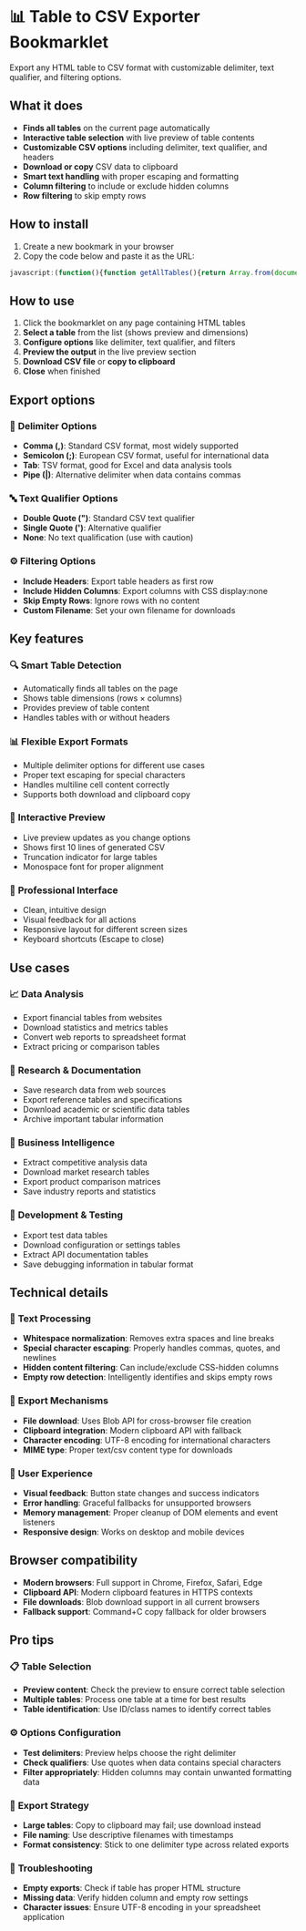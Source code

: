 # 📊 Table to CSV Exporter Bookmarklet

Export any HTML table to CSV format with customizable delimiter, text qualifier, and filtering options.

## What it does

- **Finds all tables** on the current page automatically
- **Interactive table selection** with live preview of table contents
- **Customizable CSV options** including delimiter, text qualifier, and headers
- **Download or copy** CSV data to clipboard
- **Smart text handling** with proper escaping and formatting
- **Column filtering** to include or exclude hidden columns
- **Row filtering** to skip empty rows

## How to install

1. Create a new bookmark in your browser
2. Copy the code below and paste it as the URL:

```javascript
javascript:(function(){function getAllTables(){return Array.from(document.querySelectorAll('table')).filter(table=>{const rows=table.querySelectorAll('tr');return rows.length>0})}function tableToCSV(table,options={}){const{includeHeaders=true,delimiter=',',textQualifier='"',includeHiddenColumns=false,skipEmptyRows=false}=options;const rows=Array.from(table.querySelectorAll('tr'));const csvData=[];rows.forEach((row,rowIndex)=>{const cells=Array.from(row.querySelectorAll('td, th'));if(cells.length===0&&skipEmptyRows)return;const rowData=cells.map(cell=>{if(!includeHiddenColumns){const style=window.getComputedStyle(cell);if(style.display==='none'||style.visibility==='hidden'){return null}}let text=cell.textContent||cell.innerText||'';text=text.trim().replace(/\s+/g,' ');if(text.includes(delimiter)||text.includes(textQualifier)||text.includes('\n')||text.includes('\r')){text=textQualifier+text.replace(new RegExp(textQualifier,'g'),textQualifier+textQualifier)+textQualifier}return text}).filter(cell=>cell!==null);if(rowData.length>0){csvData.push(rowData.join(delimiter))}});return csvData.join('\n')}function getTablePreview(table,maxRows=5){const rows=Array.from(table.querySelectorAll('tr')).slice(0,maxRows);let preview='';rows.forEach(row=>{const cells=Array.from(row.querySelectorAll('td, th'));const rowText=cells.map(cell=>{let text=(cell.textContent||'').trim();return text.length>20?text.substring(0,20)+'...':text}).join(' | ');preview+=rowText+'\n'});return preview||'Empty table'}function downloadCSV(csvContent,filename){const blob=new Blob([csvContent],{type:'text/csv;charset=utf-8;'});const link=document.createElement('a');if(link.download!==undefined){const url=URL.createObjectURL(blob);link.setAttribute('href',url);link.setAttribute('download',filename);link.style.visibility='hidden';document.body.appendChild(link);link.click();document.body.removeChild(link);URL.revokeObjectURL(url)}}function copyToClipboard(text){if(navigator.clipboard&&window.isSecureContext){return navigator.clipboard.writeText(text)}else{const textArea=document.createElement('textarea');textArea.value=text;textArea.style.position='absolute';textArea.style.left='-999999px';document.body.appendChild(textArea);textArea.focus();textArea.select();const success=document.execCommand('copy');textArea.remove();return success?Promise.resolve():Promise.reject()}}const tables=getAllTables();if(tables.length===0){alert('No tables found on this page!');return}const modal=document.createElement('div');modal.id='csv-exporter-modal';modal.style.cssText=`position: fixed;top: 50%;left: 50%;transform: translate(-50%, -50%);background: #fff;border: 2px solid #333;border-radius: 12px;padding: 25px;width: 90%;max-width: 800px;max-height: 85vh;overflow-y: auto;z-index: 999999;font-family: -apple-system, BlinkMacSystemFont, 'Segoe UI', Roboto, Arial, sans-serif;box-shadow: 0 8px 32px rgba(0,0,0,0.3);`;modal.innerHTML=`<div style=\"display: flex; justify-content: space-between; align-items: center; margin-bottom: 25px; border-bottom: 2px solid #eee; padding-bottom: 15px;\"><h2 style=\"margin: 0; color: #333; font-size: 24px;\">📊 Table to CSV Exporter</h2><button id=\"close-csv-exporter\" style=\"background: #dc3545; color: white; border: none; padding: 8px 12px; border-radius: 6px; cursor: pointer; font-size: 16px;\">✕</button></div><div style=\"margin-bottom: 25px;\"><div style=\"color: #333; font-weight: bold; margin-bottom: 10px;\">Found ${tables.length} table${tables.length!==1?'s':''} on this page</div></div><div style=\"display: grid; grid-template-columns: 1fr 1fr; gap: 25px; margin-bottom: 25px;\"><div><h4 style=\"margin: 0 0 15px 0; color: #333;\">📋 Select Table</h4><div id=\"table-list\" style=\"background: #f8f9fa; border-radius: 8px; border: 1px solid #e9ecef; max-height: 300px; overflow-y: auto;\">${tables.map((table,index)=>{const rowCount=table.querySelectorAll('tr').length;const colCount=Math.max(...Array.from(table.querySelectorAll('tr')).map(row=>row.querySelectorAll('td, th').length));const tableId=table.id?`#${table.id}`:'';const tableClass=table.className?`.${table.className.split(' ')[0]}`:'';const tableLabel=`Table ${index+1}${tableId}${tableClass}`;return`<div class=\"table-option\" data-index=\"${index}\" style=\"padding: 15px; border-bottom: 1px solid #dee2e6; cursor: pointer; transition: background 0.2s;\"><div style=\"font-weight: bold; color: #007bff; margin-bottom: 5px;\">${tableLabel}</div><div style=\"font-size: 12px; color: #666; margin-bottom: 8px;\">${rowCount} rows × ${colCount} columns</div><div style=\"font-family: monospace; font-size: 11px; color: #333; background: #fff; padding: 8px; border-radius: 4px; border: 1px solid #ddd; max-height: 60px; overflow: hidden;\">${getTablePreview(table)}</div></div>`}).join('')}</div></div><div><h4 style=\"margin: 0 0 15px 0; color: #333;\">⚙️ Export Options</h4><div style=\"background: #f8f9fa; padding: 20px; border-radius: 8px; border: 1px solid #e9ecef;\"><div style=\"margin-bottom: 15px;\"><label style=\"display: block; font-weight: bold; margin-bottom: 5px;\">Delimiter:</label><select id=\"delimiter-select\" style=\"width: 100%; padding: 8px; border: 1px solid #ddd; border-radius: 4px;\"><option value=\",\">Comma (,)</option><option value=\";\">Semicolon (;)</option><option value=\"\t\">Tab</option><option value=\"|\">Pipe (|)</option></select></div><div style=\"margin-bottom: 15px;\"><label style=\"display: block; font-weight: bold; margin-bottom: 5px;\">Text Qualifier:</label><select id=\"qualifier-select\" style=\"width: 100%; padding: 8px; border: 1px solid #ddd; border-radius: 4px;\"><option value='\"'>Double Quote (\")</option><option value=\"'\">Single Quote (')</option><option value=\"\">None</option></select></div><div style=\"margin-bottom: 15px;\"><input type=\"checkbox\" id=\"include-headers\" checked style=\"margin-right: 8px;\"><label for=\"include-headers\">Include Headers</label></div><div style=\"margin-bottom: 15px;\"><input type=\"checkbox\" id=\"include-hidden\" style=\"margin-right: 8px;\"><label for=\"include-hidden\">Include Hidden Columns</label></div><div style=\"margin-bottom: 15px;\"><input type=\"checkbox\" id=\"skip-empty\" checked style=\"margin-right: 8px;\"><label for=\"skip-empty\">Skip Empty Rows</label></div><div style=\"margin-bottom: 15px;\"><label style=\"display: block; font-weight: bold; margin-bottom: 5px;\">Filename:</label><input type=\"text\" id=\"filename-input\" value=\"table_export.csv\" style=\"width: 100%; padding: 8px; border: 1px solid #ddd; border-radius: 4px;\"></div></div></div></div><div style=\"margin-bottom: 25px;\"><h4 style=\"margin: 0 0 15px 0; color: #333;\">👀 Preview</h4><div id=\"csv-preview\" style=\"background: #f8f9fa; padding: 15px; border-radius: 8px; border: 1px solid #e9ecef; font-family: monospace; font-size: 12px; max-height: 200px; overflow: auto; white-space: pre-wrap; color: #666;\">Select a table to see preview...</div></div><div style=\"display: flex; gap: 10px; justify-content: center;\"><button id=\"download-csv\" style=\"background: #007bff; color: white; border: none; padding: 12px 20px; border-radius: 6px; cursor: pointer; font-weight: bold;\" disabled>💾 Download CSV</button><button id=\"copy-csv\" style=\"background: #28a745; color: white; border: none; padding: 12px 20px; border-radius: 6px; cursor: pointer; font-weight: bold;\" disabled>📋 Copy to Clipboard</button></div><div style=\"margin-top: 15px; padding-top: 15px; border-top: 1px solid #eee; font-size: 12px; color: #666; text-align: center;\"><strong>💡 Pro Tip:</strong> Preview updates automatically when you change options. Large tables may be truncated in preview.</div>`;const style=document.createElement('style');style.textContent=`.table-option:hover {background: #e9ecef !important;}.table-option.selected {background: #d4edda !important;border-color: #28a745 !important;}`;document.head.appendChild(style);let selectedTableIndex=null;let currentCSV='';function updatePreview(){if(selectedTableIndex===null)return;const table=tables[selectedTableIndex];const options={delimiter:modal.querySelector('#delimiter-select').value,textQualifier:modal.querySelector('#qualifier-select').value,includeHeaders:modal.querySelector('#include-headers').checked,includeHiddenColumns:modal.querySelector('#include-hidden').checked,skipEmptyRows:modal.querySelector('#skip-empty').checked};currentCSV=tableToCSV(table,options);const lines=currentCSV.split('\n').slice(0,10);const preview=lines.join('\n');const truncated=currentCSV.split('\n').length>10;modal.querySelector('#csv-preview').textContent=preview+(truncated?'\n\n... (truncated, '+(currentCSV.split('\n').length-10)+' more lines)':'');modal.querySelector('#download-csv').disabled=false;modal.querySelector('#copy-csv').disabled=false}modal.querySelectorAll('.table-option').forEach((option,index)=>{option.onclick=function(){modal.querySelectorAll('.table-option').forEach(opt=>opt.classList.remove('selected'));this.classList.add('selected');selectedTableIndex=index;updatePreview()}});['#delimiter-select','#qualifier-select','#include-headers','#include-hidden','#skip-empty'].forEach(selector=>{modal.querySelector(selector).addEventListener('change',updatePreview)});modal.querySelector('#download-csv').onclick=function(){if(!currentCSV)return;const filename=modal.querySelector('#filename-input').value||'table_export.csv';downloadCSV(currentCSV,filename);this.style.background='#28a745';this.textContent='✅ Downloaded!';setTimeout(()=>{this.style.background='#007bff';this.textContent='💾 Download CSV'},2000)};modal.querySelector('#copy-csv').onclick=function(){if(!currentCSV)return;const button=this;copyToClipboard(currentCSV).then(()=>{button.style.background='#17a2b8';button.textContent='✅ Copied!';setTimeout(()=>{button.style.background='#28a745';button.textContent='📋 Copy to Clipboard'},2000)}).catch(()=>{button.style.background='#dc3545';button.textContent='❌ Copy Failed';setTimeout(()=>{button.style.background='#28a745';button.textContent='📋 Copy to Clipboard'},2000)})};modal.querySelector('#close-csv-exporter').onclick=function(){modal.remove();style.remove()};document.addEventListener('keydown',function escapeHandler(e){if(e.key==='Escape'&&document.getElementById('csv-exporter-modal')){modal.remove();style.remove();document.removeEventListener('keydown',escapeHandler)}});document.body.appendChild(modal)})()
```

## How to use

1. Click the bookmarklet on any page containing HTML tables
2. **Select a table** from the list (shows preview and dimensions)
3. **Configure options** like delimiter, text qualifier, and filters
4. **Preview the output** in the live preview section
5. **Download CSV file** or **copy to clipboard**
6. **Close** when finished

## Export options

### 📝 **Delimiter Options**
- **Comma (,)**: Standard CSV format, most widely supported
- **Semicolon (;)**: European CSV format, useful for international data
- **Tab**: TSV format, good for Excel and data analysis tools
- **Pipe (|)**: Alternative delimiter when data contains commas

### 🔤 **Text Qualifier Options**
- **Double Quote (")**: Standard CSV text qualifier
- **Single Quote (')**: Alternative qualifier
- **None**: No text qualification (use with caution)

### ⚙️ **Filtering Options**
- **Include Headers**: Export table headers as first row
- **Include Hidden Columns**: Export columns with CSS display:none
- **Skip Empty Rows**: Ignore rows with no content
- **Custom Filename**: Set your own filename for downloads

## Key features

### 🔍 **Smart Table Detection**
- Automatically finds all tables on the page
- Shows table dimensions (rows × columns)
- Provides preview of table content
- Handles tables with or without headers

### 📊 **Flexible Export Formats**
- Multiple delimiter options for different use cases
- Proper text escaping for special characters
- Handles multiline cell content correctly
- Supports both download and clipboard copy

### 🎯 **Interactive Preview**
- Live preview updates as you change options
- Shows first 10 lines of generated CSV
- Truncation indicator for large tables
- Monospace font for proper alignment

### 🎨 **Professional Interface**
- Clean, intuitive design
- Visual feedback for all actions
- Responsive layout for different screen sizes
- Keyboard shortcuts (Escape to close)

## Use cases

### 📈 **Data Analysis**
- Export financial tables from websites
- Download statistics and metrics tables  
- Convert web reports to spreadsheet format
- Extract pricing or comparison tables

### 🔬 **Research & Documentation**
- Save research data from web sources
- Export reference tables and specifications
- Download academic or scientific data tables
- Archive important tabular information

### 💼 **Business Intelligence**
- Extract competitive analysis data
- Download market research tables
- Export product comparison matrices
- Save industry reports and statistics

### 🎯 **Development & Testing**
- Export test data tables
- Download configuration or settings tables
- Extract API documentation tables
- Save debugging information in tabular format

## Technical details

### 🧹 **Text Processing**
- **Whitespace normalization**: Removes extra spaces and line breaks
- **Special character escaping**: Properly handles commas, quotes, and newlines
- **Hidden content filtering**: Can include/exclude CSS-hidden columns
- **Empty row detection**: Intelligently identifies and skips empty rows

### 💾 **Export Mechanisms**
- **File download**: Uses Blob API for cross-browser file creation
- **Clipboard integration**: Modern clipboard API with fallback
- **Character encoding**: UTF-8 encoding for international characters
- **MIME type**: Proper text/csv content type for downloads

### 🎨 **User Experience**
- **Visual feedback**: Button state changes and success indicators
- **Error handling**: Graceful fallbacks for unsupported browsers
- **Memory management**: Proper cleanup of DOM elements and event listeners
- **Responsive design**: Works on desktop and mobile devices

## Browser compatibility

- **Modern browsers**: Full support in Chrome, Firefox, Safari, Edge
- **Clipboard API**: Modern clipboard features in HTTPS contexts
- **File downloads**: Blob download support in all current browsers
- **Fallback support**: Command+C copy fallback for older browsers

## Pro tips

### 📋 **Table Selection**
- **Preview content**: Check the preview to ensure correct table selection
- **Multiple tables**: Process one table at a time for best results
- **Table identification**: Use ID/class names to identify correct tables

### ⚙️ **Options Configuration**
- **Test delimiters**: Preview helps choose the right delimiter
- **Check qualifiers**: Use quotes when data contains special characters
- **Filter appropriately**: Hidden columns may contain unwanted formatting data

### 💾 **Export Strategy**
- **Large tables**: Copy to clipboard may fail; use download instead
- **File naming**: Use descriptive filenames with timestamps
- **Format consistency**: Stick to one delimiter type across related exports

### 🔧 **Troubleshooting**
- **Empty exports**: Check if table has proper HTML structure
- **Missing data**: Verify hidden column and empty row settings
- **Character issues**: Ensure UTF-8 encoding in your spreadsheet application